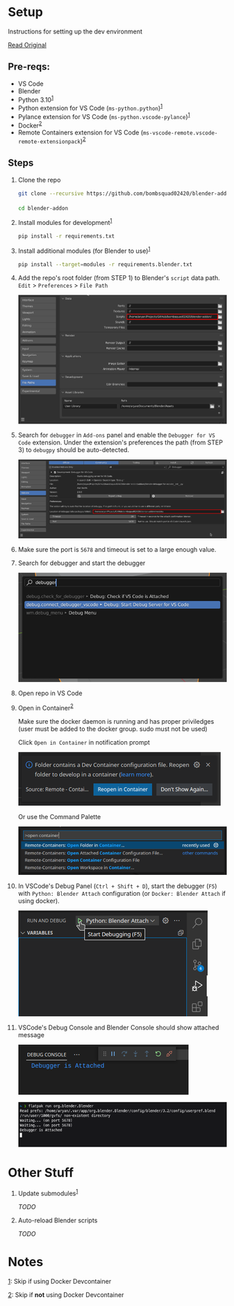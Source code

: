 # Setup

Instructions for setting up the dev environment

[Read Original](https://github.com/bombsquad02420/blender-debugger-for-vscode)

## Pre-reqs:

- VS Code
- Blender
- Python 3.10<sup>[1](#ref1)</sup>
- Python extension for VS Code (`ms-python.python`)<sup>[1](#ref1)</sup>
- Pylance extension for VS Code (`ms-python.vscode-pylance`)<sup>[1](#ref1)</sup>
- Docker<sup>[2](#ref2)</sup>
- Remote Containers extension for VS Code (`ms-vscode-remote.vscode-remote-extensionpack`)<sup>[2](#ref2)</sup>


## Steps

1. Clone the repo

    ```bash
    git clone --recursive https://github.com/bombsquad02420/blender-addon.git

    cd blender-addon
    ```

1. Install modules for development<sup>[1](#ref1)</sup>

    ```bash
    pip install -r requirements.txt
    ```

1. Install additional modules (for Blender to use)<sup>[1](#ref1)</sup>

    ```bash
    pip install --target=modules -r requirements.blender.txt
    ```

1. Add the repo's root folder (from STEP 1) to Blender's `script` data path. `Edit` > `Preferences` > `File Path`

    ![Blender Preferences](.github/images/setup_blenderPreferences.png)

1. Search for `debugger` in `Add-ons` panel and enable the `Debugger for VS Code` extension. Under the extension's preferences the path (from STEP 3) to `debugpy` should be auto-detected.

    ![Debugger Addon Preferences](.github/images/setup_blenderDebuggerAddonPreferences.png)

1. Make sure the port is `5678` and timeout is set to a large enough value.

1. Search for debugger and start the debugger

    ![Blender Start Debugger](.github/images/setup_blenderStartDebugger.png)

1. Open repo in VS Code

1. Open in Container<sup>[2](#ref2)</sup>

    Make sure the docker daemon is running and has proper priviledges (user must be added to the docker group. sudo must not be used)

    Click `Open in Container` in notification prompt

    ![VSCode Open in Container Prompt](.github/images/setup_vscOpenInContainer.png)

    Or use the Command Palette

    ![VSCode Open in Container Command Palette](.github/images/setup_vscOpenInContainerAlt.png)


1. In VSCode's Debug Panel (`Ctrl + Shift + D`), start the debugger (`F5`) with `Python: Blender Attach` configuration (or `Docker: Blender Attach` if using docker).

    ![VSCode Launch Debugger](.github/images/setup_vscLaunchDebugger.png)

1. VSCode's Debug Console and Blender Console should show attached message

    ![VSCode Debugger Attached](.github/images/setup_vscDebuggerAttached.png)

    ![Blender Debugger Attached](.github/images/setup_blenderDebuggerAttached.png)

# Other Stuff

1. Update submodules<sup>[1](#ref1)</sup>

    *TODO*

1. Auto-reload Blender scripts 

    *TODO*

# Notes

<span id="ref1">[1](#)</span>: Skip if using Docker Devcontainer

<span id="ref2">[2](#)</span>: Skip if **not** using Docker Devcontainer